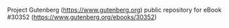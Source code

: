 Project Gutenberg (https://www.gutenberg.org) public repository for eBook #30352 (https://www.gutenberg.org/ebooks/30352)
